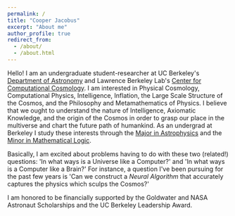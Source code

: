 ```yaml
---
permalink: /
title: "Cooper Jacobus"
excerpt: "About me"
author_profile: true
redirect_from: 
  - /about/
  - /about.html
---
```


<meta name="google-site-verification" content="IKWcumIqjiwixMwKcvKIPQm74rjGRsKYL7-2aUKf-14" />

Hello!
I am an undergraduate student-researcher at UC Berkeley's [Department of Astronomy](https://astro.berkeley.edu/) and Lawrence Berkeley Lab's [Center for Computational Cosmology](https://crd.lbl.gov/divisions/scidata/c3/). I am interested in Physical Cosmology, Computational Physics, Intelligence, Inflation, the Large Scale Structure of the Cosmos, and the Philosophy and Metamathematics of Physics. I believe that we ought to understand the nature of Intelligence, Axiomatic Knowledge, and the origin of the Cosmos in order to grasp our place in the multiverse and chart the future path of humankind. As an undergrad at Berkeley I study these interests through the [Major in Astrophysics](http://kartp.astro.berkeley.edu/lib/exe/fetch.php?media=curriculum:undergrad_info_for_web.pdf) and the [Minor in Mathematical Logic](https://guide.berkeley.edu/undergraduate/degree-programs/logic/logic.pdf).

Basically, I am excited about problems having to do with these two (related!) questions: 'In what ways is a Universe like a Computer?' and 'In what ways is a Computer like a Brain?' For instance, a question I've been pursuing for the past few years is 'Can we construct a *Neural Algorithm* that accurately captures the physics which sculps the Cosmos?'

I am honored to be financially supported by the Goldwater and NASA Astronaut Scholarships and the UC Berkeley Leadership Award. 
